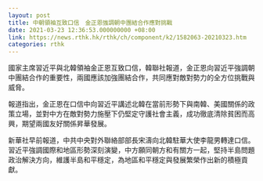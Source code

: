 ```yaml
---
layout: post
title: 中朝領袖互致口信　金正恩強調朝中團結合作應對挑戰
date: 2021-03-23 12:36:53.000000000 +08:00
link: https://news.rthk.hk/rthk/ch/component/k2/1582063-20210323.htm
categories: rthk
---
```


國家主席習近平與北韓領袖金正恩互致口信，韓聯社報道，金正恩向習近平強調朝中團結合作的重要性，兩國應該加強團結合作，共同應對敵對勢力的全方位挑戰與威脅。

報道指出，金正恩在口信中向習近平講述北韓在當前形勢下與南韓、美國關係的政策立場，並對中方在敵對勢力施壓下仍堅定守護社會主義，成功徹底清除貧困而高興，期望兩國友好關係昇華發展。

新華社早前報道，中共中央對外聯絡部部長宋濤向北韓駐華大使李龍男轉達口信。習近平強調國際和地區形勢深刻演變，中方願同朝方和有關方一起，堅持半島問題政治解決方向，維護半島和平穩定，為地區和平穩定與發展繁榮作出新的積極貢獻。
